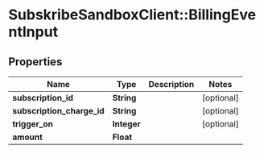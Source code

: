 # SubskribeSandboxClient::BillingEventInput

## Properties
Name | Type | Description | Notes
------------ | ------------- | ------------- | -------------
**subscription_id** | **String** |  | [optional] 
**subscription_charge_id** | **String** |  | [optional] 
**trigger_on** | **Integer** |  | [optional] 
**amount** | **Float** |  | 


